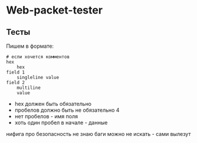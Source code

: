 Web-packet-tester
=================

Тесты
-----
Пишем в формате:
```
# если хочется комментов
hex
    hex
field 1
    singleline value
field 2
    multiline
    value
```
 
+ hex должен быть обязательно
+ пробелов должно быть не обязательно 4
+ нет пробелов - имя поля
+ хоть один пробел в начале - данные
 
нифига про безопасность не знаю 
баги можно не искать - сами вылезут 


